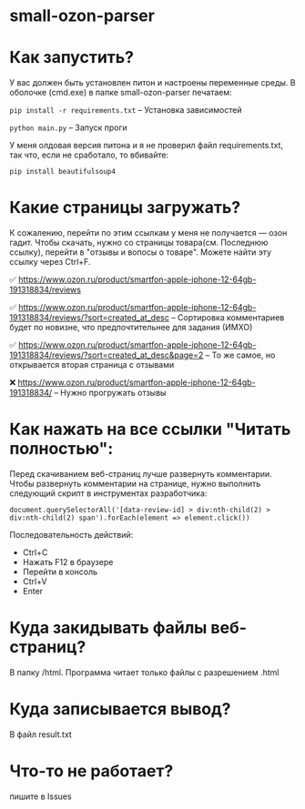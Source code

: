 # small-ozon-parser
# Как запустить?
У вас должен быть установлен питон и настроены переменные среды. В оболочке (cmd.exe) в папке small-ozon-parser печатаем:

```pip install -r requirements.txt``` – Установка зависимостей


```python main.py``` – Запуск проги

У меня олдовая версия питона и я не проверил файл requirements.txt, так что, если не сработало, то вбивайте:

```pip install beautifulsoup4```
# Какие страницы загружать?
К сожалению, перейти по этим ссылкам у меня не получается — озон гадит. Чтобы скачать, нужно со страницы товара(см. Последнюю ссылку), перейти в "отзывы и вопосы о товаре". Можете найти эту ссылку через Ctrl+F.

✅ https://www.ozon.ru/product/smartfon-apple-iphone-12-64gb-191318834/reviews

✅ https://www.ozon.ru/product/smartfon-apple-iphone-12-64gb-191318834/reviews/?sort=created_at_desc – Сортировка комментариев будет по новизне, что 
предпочтительнее для задания (ИМХО)

✅ https://www.ozon.ru/product/smartfon-apple-iphone-12-64gb-191318834/reviews/?sort=created_at_desc&page=2 – То же самое, но открывается вторая страница с отзывами

❌ https://www.ozon.ru/product/smartfon-apple-iphone-12-64gb-191318834/ – Нужно прогружать отзывы

# Как нажать на все ссылки "Читать полностью":
Перед скачиванием веб-страниц лучше развернуть комментарии. Чтобы развернуть комментарии на странице, нужно выполнить следующий скрипт в инструментах разработчика:

```document.querySelectorAll('[data-review-id] > div:nth-child(2) > div:nth-child(2) span').forEach(element => element.click())```

Последовательность действий:
<ul><li>Ctrl+C</li>
  <li>Нажать F12 в браузере</li>
  <li>Перейти в консоль</li>
  <li>Ctrl+V</li>
  <li>Enter</li></ul>


# Куда закидывать файлы веб-страниц?
В папку /html. Программа читает только файлы с разрешением .html

# Куда записывается вывод?
В файл result.txt

# Что-то не работает?
пишите в Issues
